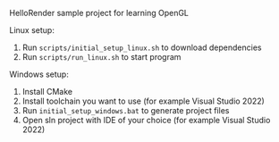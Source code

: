 HelloRender sample project for learning OpenGL

Linux setup:
1. Run `scripts/initial_setup_linux.sh` to download dependencies
2. Run `scripts/run_linux.sh` to start program

Windows setup:
1. Install CMake
2. Install toolchain you want to use (for example Visual Studio 2022)
3. Run `initial_setup_windows.bat` to generate project files
4. Open sln project with IDE of your choice (for example Visual Studio 2022)